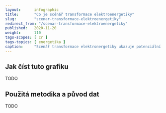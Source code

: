 ```yaml
---
layout:      infographic
title:       "Co je scénář transformace elektroenergetiky"
slug:        "scenar-transformace-elektroenergetiky"
redirect_from: "/scenar-transformace-elektroenergetiky"
published:   2020-11-20
weight:      110
tags-scopes: [ cr ]
tags-topics: [ energetika ]
caption:     "Scénář transformace elektronergetiky ukazuje potenciální budoucí stav produkce elektřiny, jaké zdroje budou používány a jaký bude potřebný instalovaný výkon. Tato grafika ilustruje, jak vypadá jeden z možných přístupů k tvorbě takového scénáře."
---
```


## Jak číst tuto grafiku

TODO

## Použitá metodika a původ dat

TODO
